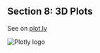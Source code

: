 Section 8: 3D Plots 
----------------------------------

See on [plot.ly](https://plot.ly/python/3d-plots-tutorial/)

![Plotly logo](http://i.imgur.com/4vwuxdJ.png)
